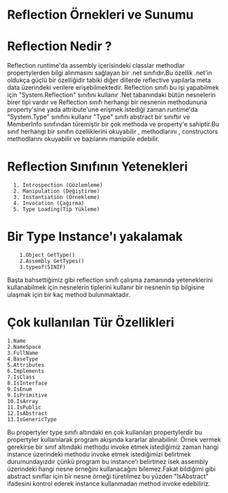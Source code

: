 # Reflection Örnekleri ve Sunumu


 # Reflection Nedir ? 
 
Reflection runtime'da assembly içerisindeki classlar methodlar propertylerden bilgi alınmasını sağlayan bir .net sınıfıdır.Bu özellik .net'in oldukça güçlü bir özelliğidir tabiki diğer dillerde reflective yapılarla meta data üzerindeki verilere erişebilmektedir.
Reflection sınıfı bu işi yapabilmek için "System.Reflection" sınıfını kullanır .Net tabanındaki bütün nesnelerin birer tipi vardır ve Reflection sınıfı herhangi bir nesnenin methodununa property'sine yada attribute'une erişmek istediği zaman runtime'da "System.Type" sınıfını kullanır "Type" sınıfı abstract bir sınıftır ve MemberInfo sınıfından türemiştir bir çok methoda ve property'e sahiptir.Bu sınıf herhangi bir sınıfın özelliklerini okuyabilir , methodlarını , constructors methodlarını okuyabilir ve  bazılarını manipüle edebilir.

 # Reflection Sınıfının Yetenekleri
      1. Introspection (Gözlemleme)
      2. Manipulation (Değiştirme)
      3. Instantiation (Örnekleme)
      4. Invocation (Çağırma)
      5. Type Loading(Tip Yükleme)
      
 # Bir Type Instance'ı yakalamak
        1.Object GetType()
        2.Assembly GetTypes()
        3.typeof(SINIF)         
 
 Başta bahsettiğimiz gibi reflection sınıfı çalışma zamanında yeteneklerini kullanabilmek için nesnelerin tiplerini kullanır bir nesnenin tip   bilgisine ulaşmak için bir kaç method bulunmaktadır. 
     
# Çok kullanılan Tür Özellikleri
    1.Name
    2.NameSpace
    3.FullName
    4.BaseType
    5.Attributes
    6.Implements
    7.IsClass
    8.IsInterface
    9.IsEnum
    9.IsPrimitive
    10.IsArray
    11.IsPublic
    12.IsAbstract
    13.IsGenericType
    
 Bu propertyler type sınıfı altındaki en çok kullanılan propertylerdir bu propertyler kullanılarak program akışında kararlar alınabilinir.
 Örnek vermek gerekirse bir sınıf altındaki methodu invoke etmek istediğimiz zaman hangi instance üzerindeki methodu invoke etmek istediğimizi belirtmek durumundayızdır çünkü program bu instance'ı belirtmez isek assembly üzerindeki hangi nesne örneğini kullanacağını bilemez.Fakat bildiğimi gibi abstract sınıflar için bir nesne örneği türetilmez bu yüzden "IsAbstract" ifadesini kontrol ederek instance kullanmadan method invoke edebiliriz.
       
   
  
   
   
  
